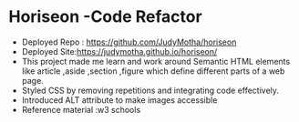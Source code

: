  # Horiseon -Code Refactor
 
 * Deployed Repo : https://github.com/JudyMotha/horiseon
 * Deployed Site:https://judymotha.github.io/horiseon/
* This project  made me learn and work around Semantic HTML elements like article ,aside ,section ,figure which define different parts of a web page.
* Styled CSS  by removing repetitions and integrating code effectively.
* Introduced ALT attribute to make images accessible
* Reference material :w3 schools
